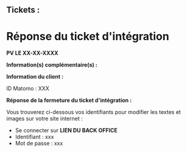 ## Tickets : 

# Réponse du ticket d'intégration

**PV LE XX-XX-XXXX**

**Information(s) complémentaire(s) :**

**Information du client :**

ID Matomo : XXX

**Réponse de la fermeture du ticket d'intégration :**

Vous trouverez ci-dessous vos identifiants pour modifier les textes et images sur votre site internet :

- Se connecter sur **LIEN DU BACK OFFICE**
- Identifiant : xxx
- Mot de passe : xxx